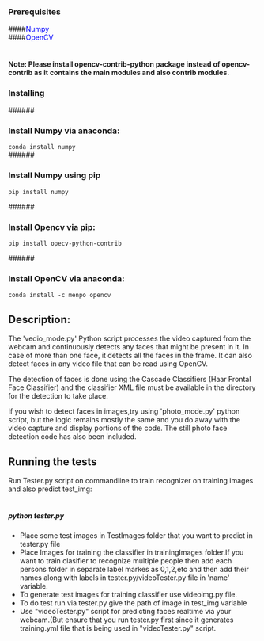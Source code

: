 

### Prerequisites

####<span style="color:Blue">Numpy</span><br>
####<span style="color:Blue">OpenCV</span><br><br>

#### Note: Please install opencv-contrib-python package instead of opencv-contrib as it contains the main modules and also contrib modules.

### Installing

######<h3>Install Numpy via anaconda:</h3>
`conda install numpy`<br>
######<h3>Install Numpy using pip</h3>
`pip install numpy`

######<h3>Install Opencv via pip:</h3>
`pip install opecv-python-contrib`

######<h3>Install OpenCV via anaconda:</h3>
`conda install -c menpo opencv`

## Description:
The 'vedio_mode.py' Python script processes the video captured from the webcam and continuously detects any faces that might be present in it. In case of more than one face, it detects all the faces in the frame. It can also detect faces in any video file that can be read using OpenCV.

The detection of faces is done using the Cascade Classifiers (Haar Frontal Face Classifier) and the classifier XML file must be available in the directory for the detection to take place.

If you wish to detect faces in images,try using 'photo_mode.py' python script, but the logic remains mostly the same and you do away with the video capture and display portions of the code. The still photo face detection code has also been included. 

## Running the tests

Run Tester.py script on commandline to train recognizer on training images and also predict test_img:<br><br>
##### python tester.py
<ul>
<li>Place some test images in TestImages folder that you want to predict  in tester.py file</br></li>
<li>Place Images for training the classifier in trainingImages folder.If you want to train clasifier to recognize multiple people then add each persons folder in separate label markes as 0,1,2,etc and then add their names along with labels in tester.py/videoTester.py file in 'name' variable.</br></li>
<li>To generate test images for training classifier use videoimg.py file.</br></li>
<li>To do test run via tester.py give the path of image in test_img variable</br></li>
<li>Use "videoTester.py" script for predicting faces realtime via your webcam.(But ensure that you run tester.py first since it generates training.yml file that is being used in "videoTester.py" script.</li>




